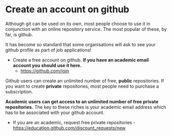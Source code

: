 # Create an account on github

Although git can be used on its own, most people choose to use it in conjunction with an online repository service. The most popular of these, by far, is github.

It has become so standard that some organisations will ask to see your github profile as part of job applications!

* Create a free account on github. **If you have an academic email account you should use it here.**
    * https://github.com/join

Github users can create an unlimited number of free, **public** repositories. If you want to create **private** repositories, most people need to purchase a subscription.

**Academic users can get access to an unlimited number of free private repositories.**  The key to these riches is your academic email address which has to be associated with your github account.

* If you are an academic, request free private repositories - https://education.github.com/discount_requests/new
